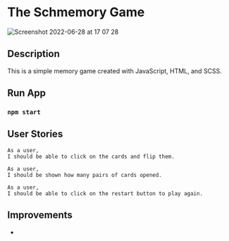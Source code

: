 # The Schmemory Game

![Screenshot 2022-06-28 at 17 07 28](https://user-images.githubusercontent.com/72013716/176384161-6339adb8-6b9d-4969-800b-1ed63e5ddebf.png)

## Description

This is a simple memory game created with JavaScript, HTML, and SCSS.

## Run App

### `npm start`

## User Stories

```
As a user,
I should be able to click on the cards and flip them.
```

```
As a user,
I should be shown how many pairs of cards opened.
```

```
As a user,
I should be able to click on the restart button to play again.
```

## Improvements

- 

